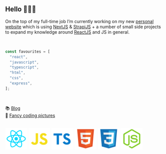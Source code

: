 ## Hello 🙋🏻‍♂️


On the top of my full-time job I’m currently working on my new <a href="https://www.jangana.dev" title="Visit jangana.dev" target="_blank">personal website</a>
 which is using <a href="https://nextjs.org/" title="Visit NextJS website" target="_blank">NextJS</a> & <a href="https://strapi.io/" title="Visit StrapiJS website" target="_blank">StrapiJS</a> + a number of small side projects to expand my knowledge around <a href="https://reactjs.org/" title="Visit ReactJS website" title="Visit ReactJS website" target="_blank">ReactJS</a> and JS in general.

<br>

```js
const favourites = [
  "react",
  "javascript",
  "typescript",
  "html",
  "css",
  "express",
]; 
```

<br>

📚 <a href="https://www.jangana.dev/blog" title="Visit jangana.dev" target="_blank">Blog</a><br>
📸 <a href="https://www.instagram.com/janganacode" title="Visit Instagram page" target="_blank">Fancy coding pictures</a>

<br>

<div>
  <img src="https://raw.githubusercontent.com/vscode-icons/vscode-icons/master/icons/file_type_reactjs.svg" title="ReactJS" width="70" height="70">
  <img src="https://raw.githubusercontent.com/vscode-icons/vscode-icons/master/icons/file_type_js.svg" title="JavaScript" width="70" height="70">
  <img src="https://raw.githubusercontent.com/vscode-icons/vscode-icons/master/icons/file_type_typescript.svg" title="TypeScript" width="70" height="70">
  <img src="https://raw.githubusercontent.com/vscode-icons/vscode-icons/master/icons/file_type_html.svg" title="HTML" width="70" height="70">
  <img src="https://raw.githubusercontent.com/vscode-icons/vscode-icons/master/icons/file_type_css.svg" title="CSS" width="70" height="70">
  <img src="https://raw.githubusercontent.com/vscode-icons/vscode-icons/master/icons/file_type_node.svg" title="NodeJS" width="70" height="70">
<div>
